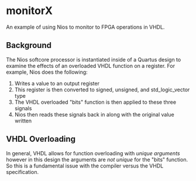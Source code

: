# monitorX
An example of using Nios to monitor to FPGA operations in VHDL. 

## Background 

The Nios softcore processor is instantiated inside of a Quartus design
to examine the effects of an overloaded VHDL function on a register. 
For example, Nios does the following:

 1. Writes a value to an output register
 2. This register is then converted to signed, unsigned, and std_logic_vector type
 3. The VHDL overloaded "bits" function is then applied to these three signals
 4. Nios then reads these signals back in along with the original value written

## VHDL Overloading

In general, VHDL allows for function overloading with *unique arguments* however in
this design the arguments are *not unique* for the "bits" function. So this is a 
fundamental issue with the compiler versus the VHDL specification. 

